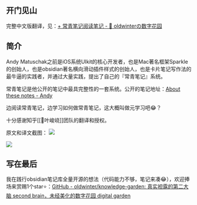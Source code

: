 ## 开门见山

完整中文版翻译，见：[+ 常青笔记阅读笔记 - 🌲 oldwinterの数字花园](https://oldwinter.top/Sources/Articles/%E5%B8%B8%E9%9D%92%E7%AC%94%E8%AE%B0%E9%98%85%E8%AF%BB%E7%AC%94%E8%AE%B0/%2B+%E5%B8%B8%E9%9D%92%E7%AC%94%E8%AE%B0%E9%98%85%E8%AF%BB%E7%AC%94%E8%AE%B0)

## 简介
Andy Matuschak之前是iOS系统UIkit的核心开发者，也是Mac著名框架Sparkle的创始人，也是obsidian著名横向滑动插件样式的创始人，也是卡片笔记写作法的最牛逼的实践者，并通过大量实践，提出了自己的『常青笔记』系统。

常青笔记是他公开的笔记中最具完整性的一套系统。公开的笔记地址：[About these notes - Andy](https://notes.andymatuschak.org/About_these_notes)

边阅读常青笔记，边学习如何做常青笔记，这大概叫做元学习吧😂？

十分感谢知乎[[🧑叶峻峣]]团队的翻译和授权。

原文和译文截图：
![](https://my-public-pic.oss-cn-hangzhou.aliyuncs.com/202208120012174.png)

![](https://my-public-pic.oss-cn-hangzhou.aliyuncs.com/202208120014687.png)

## 写在最后

我在践行obsidian笔记库全量开源的想法（代码能力不够，笔记来凑😂），欢迎捧场来赏赐1个star⭐️：[GitHub - oldwinter/knowledge-garden: 真实袒露的第二大脑 second brain，未经美化的数字花园 digital garden](https://github.com/oldwinter/knowledge-garden)